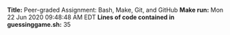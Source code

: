 **Title:** Peer-graded Assignment: Bash, Make, Git, and GitHub
**Make run:** Mon 22 Jun 2020 09:48:48 AM EDT
**Lines of code contained in guessinggame.sh:** 35
